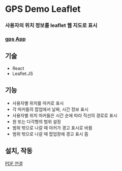 # GPS Demo Leaflet

### 사용자의 위치 정보를 leaflet 웹 지도로 표시

### [gps App](https://github.com/WooJin1030/HAN-GPS_DemoApp)

## 기술

- React
- Leaflet.JS

## 기능

- 사용자별 위치를 마커로 표시
- 각 마커들의 팝업에서 날짜, 시간 정보 표시
- 사용자별 위치 마커들은 시간 순에 따라 직선의 경로로 표시
- 원 또는 다각형의 범위 설정
- 범위 밖으로 나갈 때 마커가 경고 표시로 바뀜
- 범위 밖으로 나갈 때 팝업창에 경고 표시 뜸

## 설치, 작동

[PDF 연결](https://github.com/WooJin1030/HAN-GPS_DemoLeaflet/files/7263733/GPS.App.Demo._.2.pdf)
